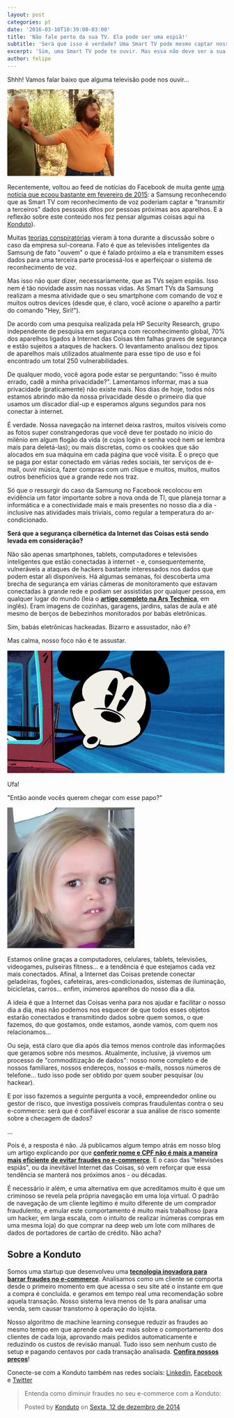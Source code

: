 ```yaml
---
layout: post
categories: pt
date: '2016-03-10T10:39:00-03:00'
title: 'Não fale perto da sua TV. Ela pode ser uma espiã!'
subtitle: 'Será que isso é verdade? Uma Smart TV pode mesmo captar nossas informações pessoais?'
excerpt: 'Sim, uma Smart TV pode te ouvir. Mas essa não deve ser a sua maior preocupação...'
author: felipe
---
```


Shhh! Vamos falar baixo que alguma televisão pode nos ouvir… 

![silence](/images/160310-silence.gif)

Recentemente, voltou ao feed de notícias do Facebook de muita gente [uma notícia que ecoou bastante em fevereiro de 2015](http://exame.abril.com.br/tecnologia/noticias/samsung-pede-que-clientes-evitem-discutir-assuntos-pessoais-em-frente-de-sua-smarttv): a Samsung reconhecendo que as Smart TV com reconhecimento de voz poderiam captar e "transmitir a terceiros" dados pessoais ditos por pessoas próximas aos aparelhos. E a reflexão sobre este conteúdo nos fez pensar algumas coisas aqui na [Konduto](http://www.konduto.com/?utm_source=konduto&utm_medium=blog&utm_campaign=conteudo)). 

Muitas [teorias conspiratórias](https://neuronionerd.wordpress.com/2016/02/13/1984-e-hoje-samsung-afirma-que-suas-smart-tvs-estao-ouvindo-as-conversas-de-seus-usuarios/) vieram à tona durante a discussão sobre o caso da empresa sul-coreana. Fato é que as televisões inteligentes da Samsung de fato "ouvem" o que é falado próximo a ela e transmitem esses dados para uma terceira parte processá-los e aperfeiçoar o sistema de reconhecimento de voz. 

Mas isso não quer dizer, necessariamente, que as TVs sejam espiãs. Isso nem é tão novidade assim nas nossas vidas. As Smart TVs da Samsung realizam a mesma atividade que o seu smartphone com comando de voz e muitos outros devices (desde que, é claro, você acione o aparelho a partir do comando "Hey, Siri!").

De acordo com uma pesquisa realizada pela HP Security Research, grupo independente de pesquisa em segurança com reconhecimento global, 70% dos aparelhos ligados à Internet das Coisas têm falhas graves de segurança e estão sujeitos a ataques de hackers. O levantamento analisou dez tipos de aparelhos mais utilizados atualmente para esse tipo de uso e foi encontrado um total 250 vulnerabilidades. 

De qualquer modo, você agora pode estar se perguntando: "isso é muito errado, cadê a minha privacidade?". Lamentamos informar, mas a sua privacidade (praticamente) não existe mais. Nos dias de hoje, todos nós estamos abrindo mão da nossa privacidade desde o primeiro dia que usamos um discador dial-up e esperamos alguns segundos para nos conectar à internet. 

É verdade. Nossa navegação na internet deixa rastros, muitos visíveis como as fotos super constrangedoras que você deve ter postado no início do milênio em algum flogão da vida (e cujos login e senha você nem se lembra mais para deletá-las); ou mais discretas, como os cookies que são alocados em sua máquina em cada página que você visita. É o preço que se paga por estar conectado em várias redes sociais, ter serviços de e-mail, ouvir música, fazer compras com um clique e muitos, muitos, muitos outros benefícios que a grande rede nos traz.  

Só que o ressurgir do caso da Samsung no Facebook recolocou em evidência um fator importante sobre a nova onda de TI, que planeja tornar a informática e a conectividade mais e mais presentes no nosso dia a dia - inclusive nas atividades mais triviais, como regular a temperatura do ar-condicionado. 

**Será que a segurança cibernética da Internet das Coisas está sendo levada em consideração?**

Não são apenas smartphones, tablets, computadores e televisões inteligentes que estão conectadas à internet - e, consequentemente, vulneráveis a ataques de hackers bastante interessados nos dados que podem estar ali disponíveis. Há algumas semanas, foi descoberta uma brecha de segurança em várias câmeras de monitoramento que estavam conectadas à grande rede e podiam ser assistidas por qualquer pessoa, em qualquer lugar do mundo (leia o **[artigo completo na Ars Technica](http://arstechnica.com/security/2016/01/how-to-search-the-internet-of-things-for-photos-of-sleeping-babies/)**, em inglês). Eram imagens de cozinhas, garagens, jardins, salas de aula e até mesmo de berços de bebezinhos monitorados por babás eletrônicas. 

Sim, babás eletrônicas hackeadas. Bizarro e assustador, não é?

Mas calma, nosso foco não é te assustar. 

![relief](/images/160310-relief.gif)

Ufa! 

"Então aonde vocês querem chegar com esse papo?"

![suspicious](/images/160310-suspicious.gif)

Estamos online graças a computadores, celulares, tablets, televisões, videogames, pulseiras fitness… e a tendência é que estejamos cada vez mais conectados. Afinal, a Internet das Coisas pretende conectar geladeiras, fogões, cafeteiras, ares-condicionados, sistemas de iluminação, bicicletas, carros… enfim, inúmeros aparelhos do nosso dia a dia.  

A ideia é que a Internet das Coisas venha para nos ajudar e facilitar o nosso dia a dia, mas não podemos nos esquecer de que todos esses objetos estarão conectados e transmitindo dados sobre quem somos, o que fazemos, do que gostamos, onde estamos, aonde vamos, com quem nos relacionamos… 

Ou seja, está claro que dia após dia temos menos controle das informações que geramos sobre nós mesmos. Atualmente, inclusive, já vivemos um processo de "commoditização de dados": nosso nome completo e de nossos familiares, nossos endereços, nossos e-mails, nossos números de telefone… tudo isso pode ser obtido por quem souber pesquisar (ou hackear). 

E por isso fazemos a seguinte pergunta a você, empreendedor online ou gestor de risco, que investiga possíveis compras fraudulentas contra o seu e-commerce: será que é confiável escorar a sua análise de risco somente sobre a checagem de dados? 

… 

Pois é, a resposta é não. Já publicamos algum tempo atrás em nosso blog um artigo explicando por que **[conferir nome e CPF não é mais a maneira mais eficiente de evitar fraudes no e-commerce](http://blog.konduto.com/pt/2014/10/porque-checar-apenas-nome-e-cpf-ja-nao-e-suficiente-na-analise-manual/?utm_source=konduto&utm_medium=blog&utm_campaign=conteudo)**. E o caso das "televisões espiãs", ou da inevitável Internet das Coisas, só vem reforçar que essa tendência se manterá nos próximos anos - ou décadas. 

É necessário ir além, e uma alternativa em que acreditamos muito é que um criminoso se revela pela própria navegação em uma loja virtual. O padrão de navegação de um cliente legítimo é muito diferente de um comprador fraudulento, e emular este comportamento é muito mais trabalhoso (para um hacker, em larga escala, com o intuito de realizar inúmeras compras em uma mesma loja) do que comprar na deep web um lote com milhares de dados de portadores de cartão de crédito. Não acha?

## Sobre a Konduto

Somos uma startup que desenvolveu uma **[tecnologia inovadora para barrar fraudes no e-commerce](http://konduto.com/?utm_source=konduto&utm_medium=blog&utm_campaign=conteudo-kohlskos)**. Analisamos como um cliente se comporta desde o primeiro momento em que acessa o seu site até o instante em que a compra é concluída. e geramos em tempo real uma recomendação sobre aquela transação. Nosso sistema leva menos de 1s para analisar uma venda, sem causar transtorno à operação do lojista.

Nosso algoritmo de machine learning consegue reduzir as fraudes ao mesmo tempo em que aprende cada vez mais sobre o comportamento dos clientes de cada loja, aprovando mais pedidos automaticamente e reduzindo os custos de revisão manual. Tudo isso sem nenhum custo de setup e pagando centavos por cada transação analisada. **[Confira nossos preços](http://konduto.com/pt/pricing/?utm_source=konduto&utm_medium=blog&utm_campaign=conteudo-kohlskos)**! 

Conecte-se com a Konduto também nas redes sociais: [Linkedin](https://www.linkedin.com/company/konduto), [Facebook](https://www.facebook.com/konduto) e [Twitter](https://twitter.com/KondutoBR)  

<div id="fb-root"></div><script>(function(d, s, id) {  var js, fjs = d.getElementsByTagName(s)[0];  if (d.getElementById(id)) return;  js = d.createElement(s); js.id = id;  js.src = "//connect.facebook.net/pt_BR/sdk.js#xfbml=1&version=v2.3";  fjs.parentNode.insertBefore(js, fjs);}(document, 'script', 'facebook-jssdk'));</script><div class="fb-post" data-href="https://www.facebook.com/konduto/videos/613187352119217/" data-width="650"><div class="fb-xfbml-parse-ignore"><blockquote cite="https://www.facebook.com/konduto/videos/613187352119217/"><p>Entenda como diminuir fraudes no seu e-commerce com a Konduto:</p>Posted by <a href="https://www.facebook.com/konduto/">Konduto</a> on&nbsp;<a href="https://www.facebook.com/konduto/videos/613187352119217/">Sexta, 12 de dezembro de 2014</a></blockquote></div></div>


 